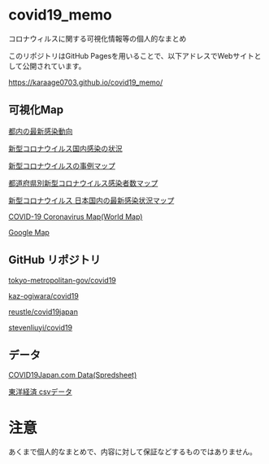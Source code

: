 # covid19_memo
コロナウィルスに関する可視化情報等の個人的なまとめ

このリポジトリはGitHub Pagesを用いることで、以下アドレスでWebサイトとして公開されています。

https://karaage0703.github.io/covid19_memo/


## 可視化Map
[都内の最新感染動向](https://stopcovid19.metro.tokyo.lg.jp/)

[新型コロナウイルス国内感染の状況](https://toyokeizai.net/sp/visual/tko/covid19/)

[新型コロナウイルスの事例マップ](https://www.coromap.info/)

[都道府県別新型コロナウイルス感染者数マップ](https://jagjapan.maps.arcgis.com/apps/opsdashboard/index.html#/259ce3e3e2bf4c77876d4ecde6ea2564)

[新型コロナウイルス 日本国内の最新感染状況マップ](https://newsdigest.jp/pages/coronavirus/)

[COVID-19 Coronavirus Map(World Map)](https://covid19.health/)

[Google Map](https://www.google.com/maps/d/u/0/viewer?mid=1a04iBi41DznkMaQRnICO40ktROfnMfMx&ll=37.45239782566561%2C137.6798301595186&z=6)


## GitHub リポジトリ
[tokyo-metropolitan-gov/covid19](https://github.com/tokyo-metropolitan-gov/covid19)

[kaz-ogiwara/covid19](https://github.com/kaz-ogiwara/covid19)

[reustle/covid19japan](https://github.com/reustle/covid19japan)

[stevenliuyi/covid19](https://github.com/stevenliuyi/covid19)

## データ
[COVID19Japan.com Data(Spredsheet)](https://docs.google.com/spreadsheets/d/1jfB4muWkzKTR0daklmf8D5F0Uf_IYAgcx_-Ij9McClQ/edit#gid=0)

[東洋経済 csvデータ](https://toyokeizai.net/sp/visual/tko/covid19/csv/data.csv)

# 注意
あくまで個人的なまとめで、内容に対して保証などするものではありません。
